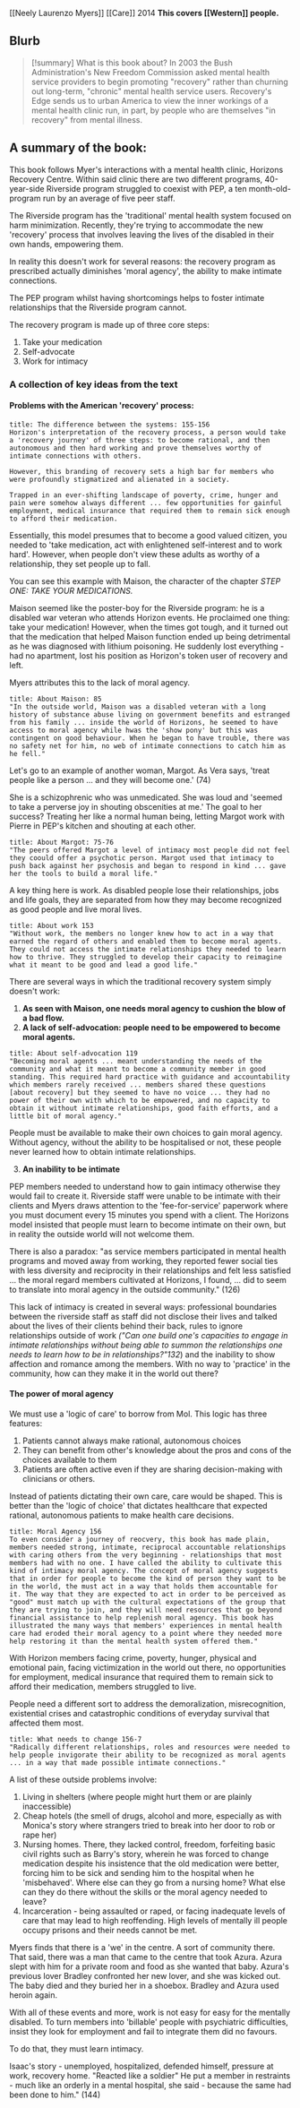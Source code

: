 [[Neely Laurenzo Myers]]
[[Care]] 2014
**This covers [[Western]] people.**

## Blurb

>[!summary] What is this book about?
> In 2003 the Bush Administration's New Freedom Commission asked mental health service providers to begin promoting "recovery" rather than churning out long-term, "chronic" mental health service users. Recovery's Edge sends us to urban America to view the inner workings of a mental health clinic run, in part, by people who are themselves "in recovery" from mental illness.  

## A summary of the book:

This book follows Myer's interactions with a mental health clinic, Horizons Recovery Centre. Within said clinic there are two different programs, 40-year-side Riverside program struggled to coexist with PEP, a ten month-old-program run by an average of five peer staff. 

The Riverside program has the 'traditional' mental health system focused on harm minimization. Recently, they're trying to accommodate the new 'recovery' process that involves leaving the lives of the disabled in their own hands, empowering them.

In reality this doesn't work for several reasons: the recovery program as prescribed actually diminishes 'moral agency', the ability to make intimate connections.

The PEP program whilst having shortcomings helps to foster intimate relationships that the Riverside program cannot.

The recovery program is made up of three core steps:
1. Take your medication
2. Self-advocate
3. Work for intimacy
### A collection of key ideas from the text

#### Problems with the American 'recovery' process:

```ad-quote
title: The difference between the systems: 155-156
Horizon's interpretation of the recovery process, a person would take a 'recovery journey' of three steps: to become rational, and then autonomous and then hard working and prove themselves worthy of intimate connections with others.

However, this branding of recovery sets a high bar for members who were profoundly stigmatized and alienated in a society.

Trapped in an ever-shifting landscape of poverty, crime, hunger and pain were somehow always different ... few opportunities for gainful employment, medical insurance that required them to remain sick enough to afford their medication.
```

Essentially, this model presumes that to become a good valued citizen, you needed to 'take medication, act with enlightened self-interest and to work hard'. However, when people don't view these adults as worthy of a relationship, they set people up to fall.

You can see this example with Maison, the character of the chapter *STEP ONE: TAKE YOUR MEDICATIONS.*

Maison seemed like the poster-boy for the Riverside program: he is a disabled war veteran who attends Horizon events. He proclaimed one thing: take your medication! However, when the times got tough, and it turned out that the medication that helped Maison function ended up being detrimental as he was diagnosed with lithium poisoning. He suddenly lost everything - had no apartment, lost his position as Horizon's token user of recovery and left.

Myers attributes this to the lack of moral agency.

```ad-quote
title: About Maison: 85
"In the outside world, Maison was a disabled veteran with a long history of substance abuse living on government benefits and estranged from his family ... inside the world of Horizons, he seemed to have access to moral agency while hwas the 'show pony' but this was contingent on good behaviour. When he began to have trouble, there was no safety net for him, no web of intimate connections to catch him as he fell."
```

Let's go to an example of another woman, Margot. As Vera says, 'treat people like a person ... and they will become one.' (74)

She is a schizophrenic who was unmedicated. She was loud and 'seemed to take a perverse joy in shouting obscenities at me.' The goal to her success? Treating her like a normal human being, letting Margot work with Pierre in PEP's kitchen and shouting at each other.

```ad-quote
title: About Margot: 75-76
"The peers offered Margot a level of intimacy most people did not feel they coould offer a psychotic person. Margot used that intimacy to push back against her psychosis and began to respond in kind ... gave her the tools to build a moral life."

```

A key thing here is work. As disabled people lose their relationships, jobs and life goals, they are separated from how they may become recognized as good people and live moral lives.

```ad-quote
title: About work 153
"Without work, the members no longer knew how to act in a way that earned the regard of others and enabled them to become moral agents. They could not access the intimate relationships they needed to learn how to thrive. They struggled to develop their capacity to reimagine what it meant to be good and lead a good life."
```

There are several ways in which the traditional recovery system simply doesn't work:
1. **As seen with Maison, one needs moral agency to cushion the blow of a bad flow.**
2. **A lack of self-advocation: people need to be empowered to become moral agents.**

```ad-quote
title: About self-advocation 119
"Becoming moral agents ... meant understanding the needs of the community and what it meant to become a community member in good standing. This required hard practice with guidance and accountability which members rarely received ... members shared these questions [about recovery] but they seemed to have no voice ... they had no power of their own with which to be empowered, and no capacity to obtain it without intimate relationships, good faith efforts, and a little bit of moral agency."
```

People must be available to make their own choices to gain moral agency. Without agency, without the ability to be hospitalised or not, these people never learned how to obtain intimate relationships.

3. **An inability to be intimate**

PEP members needed to understand how to gain intimacy otherwise they would fail to create it. Riverside staff were unable to be intimate with their clients and Myers draws attention to the 'fee-for-service' paperwork where you must document every 15 minutes you spend with a client. The Horizons model insisted that people must learn to become intimate on their own, but in reality the outside world will not welcome them.

There is also a paradox: "as service members participated in mental health programs and moved away from working, they reported fewer social ties with less diversity and reciprocity in their relationships and felt less satisfied ... the moral regard members cultivated at Horizons, I found, ... did to seem to translate into moral agency in the outside community." (126)

This lack of intimacy is created in several ways: professional boundaries between the riverside staff as staff did not disclose their lives and talked about the lives of their clients behind their back, rules to ignore relationships outside of work *("Can one build one's capacities to engage in intimate relationships without being able to summon the relationships one needs to learn how to be in relationships?"132*) and the inability to show affection and romance among the members. With no way to 'practice' in the community, how can they make it in the world out there?

#### The power of moral agency

We must use a 'logic of care' to borrow from Mol. This logic has three features:
1. Patients cannot always make rational, autonomous choices
2. They can benefit from other's knowledge about the pros and cons of the choices available to them
3. Patients are often active even if they are sharing decision-making with clinicians or others.

Instead of patients dictating their own care, care would be shaped. This is better than the 'logic of choice' that dictates healthcare that expected rational, autonomous patients to make health care decisions.

```ad-quote
title: Moral Agency 156
To even consider a journey of reocvery, this book has made plain, members needed strong, intimate, reciprocal accountable relationships with caring others from the very beginning - relationships that most members had with no one. I have called the ability to cultivate this kind of intimacy moral agency. The concept of moral agency suggests that in order for people to become the kind of person they want to be in the world, the must act in a way that holds them accountable for it. The way that they are expected to act in order to be perceived as "good" must match up with the cultural expectations of the group that they are trying to join, and they will need resources that go beyond financial assistance to help replenish moral agency. This book has illustrated the many ways that members' experiences in mental health care had eroded their moral agency to a point where they needed more help restoring it than the mental health system offered them."
```

With Horizon members facing crime, poverty, hunger, physical and emotional pain, facing victimization in the world out there, no opportunities for employment, medical insurance that required them to remain sick to afford their medication, members struggled to live. 

People need a different sort to address the demoralization, misrecognition, existential crises and catastrophic conditions of everyday survival that affected them most.

```ad-quote
title: What needs to change 156-7
"Radically different relationships, roles and resources were needed to help people invigorate their ability to be recognized as moral agents ... in a way that made possible intimate connections."
```

A list of these outside problems involve:
1. Living in shelters (where people might hurt them or are plainly inaccessible)
2. Cheap hotels (the smell of drugs, alcohol and more, especially as with Monica's story where strangers tried to break into her door to rob or rape her)
3. Nursing homes. There, they lacked control, freedom, forfeiting basic civil rights such as Barry's story, wherein he was forced to change medication despite his insistence that the old medication were better, forcing him to be sick and sending him to the hospital when he 'misbehaved'. Where else can they go from a nursing home? What else can they do there without the skills or the moral agency needed to leave?
4. Incarceration - being assaulted or raped, or facing inadequate levels of care that may lead to high reoffending. High levels of mentally ill people occupy prisons and their needs cannot be met.

Myers finds that there is a 'we' in the centre. A sort of community there. That said, there was a man that came to the centre that took Azura. Azura slept with him for a private room and food as she wanted that baby. Azura's previous lover Bradley confronted her new lover, and she was kicked out. The baby died and they buried her in a shoebox. Bradley and Azura used heroin again.

With all of these events and more, work is not easy for easy for the mentally disabled. To turn members into 'billable' people with psychiatric difficulties, insist they look for employment and fail to integrate them did no favours.

To do that, they must learn intimacy.

Isaac's story - unemployed, hospitalized, defended himself, pressure at work, recovery home. "Reacted like a soldier" He put a member in restraints - much like an orderly in a mental hospital, she said - because the same had been done to him." (144)